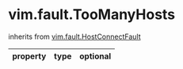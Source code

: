 vim.fault.TooManyHosts
======================
inherits from [vim.fault.HostConnectFault](docs/vim.fault.HostConnectFault.md)

| property | type | optional |
|:---------|:-----|:---------|
